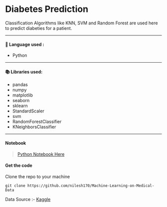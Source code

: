 # Diabetes Prediction

Classification Algorithms like KNN, SVM and Random Forest are used here to predict diabeties for a patient.

---

#### 🔧  Language used :
- Python

---
#### 📚 Libraries used:
- pandas
- numpy
- matplotlib
- seaborn
- sklearn
- StandardScaler
- svm
- RandomForestClassifier
- KNeighborsClassifier
---

#### Notebook

> [Python Notebook Here](https://github.com/nilesh170/Machine-Learning-on-Medical-Data/blob/main/ML%20Diabetes%20Classification.ipynb)

#### Get the code
Clone the repo to your machine
```
git clone https://github.com/nilesh170/Machine-Learning-on-Medical-Data
```

Data Source :- [Kaggle](https://www.kaggle.com/uciml/pima-indians-diabetes-database)